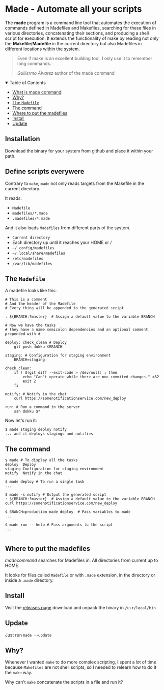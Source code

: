 # Made - Automate all your scripts


The **made** program is a command line tool that automates the execution of commands defined in Madefiles and Makefiles, searching for these files in various directories, concatenating their sections, and producing a shell script for execution. It extends the functionality of make by reading not only the **Makefile**/**Madefile** in the current directory but also Madefiles in different locations within the system. 

> Even if make is an excellent building tool, I only use it to remember long commands.
> 
> _Guillermo Álvarez_ author of the made command

<details open>
  <summary>Table of Contents</summary>

<!-- vscode-markdown-toc -->
* [What is made command](#Whatismadecommand)
* [Why?](#Why)
* [The `Madefile`](#TheMadefile)
* [The command](#Thecommand)
* [Where to put the madefiles](#Wheretoputthemadefiles)
* [Install](#Install)
* [Update](#Update)

<!-- vscode-markdown-toc-config
	numbering=false
	autoSave=true
	/vscode-markdown-toc-config -->
<!-- /vscode-markdown-toc -->

</details>

## Installation

Download the binary for your system from github and place it within your path.



## Define scripts everywere

Contrary to `make`, `made` not only reads targets from the Makefile in the current directory.

It reads:

* `Madefile`
* `madefiles/*.made`
* `.madefiles/*.made`

And it also loads `Madefiles` from different parts of the system.

* `Current directory`
* Each directory up until it reaches your HOME or /
* `~/.config/madefiles`
* `~/.local/share/madefiles`
* `/etc/madefiles`
* `/var/lib/madefiles`

## <a name='TheMadefile'></a>The `Madefile`

A madefile looks like this:

```Make
# This is a comment
# And the header of the Madefile
# Every thing will be appended to the generated script

: ${BRANCH:?master}  # Assign a default value to the variable BRANCH

# Now we have the tasks
# they have a name semicolon dependencies and an optional comment prepended with #

deploy: check_clean # Deploy 
	git push dokku $BRANCH

staging: # Configuration for staging environment
	BRANCH=staging

check_clean:
	if ! $(git diff --exit-code > /dev/null) ; then
		echo "Can't operate while there are non commited changes." >&2
		exit 2
	fi 
  
notify: # Notify in the chat 
	curl https://somenotificationservice.com/new_deploy
	
run: # Run a command in the server
	ssh dokku $*
```

Now let's run it:

```
$ made staging deploy notify
... and it deploys stagings and notifies
```


## <a name='Thecommand'></a>The command

```shell
$ made # To display all the tasks
deploy  Deploy
staging Configuration for staging environment
notify  Notify in the chat

$ made deploy # To run a single task
...

$ made -s notify # Output the generated script
: ${BRANCH:?master}  # Assign a default value to the variable BRANCH
curl https://somenotificationservice.com/new_deploy

$ BRANCH=production made deploy  # Pass variables to made
...

$ made run -- help # Pass arguments to the script
...


```


## <a name='Wheretoputthemadefiles'></a>Where to put the madefiles

*madecommand* searches for Madefiles in:
All directories from current up to HOME.

It looks for files called `Madefile` or with `.made` extension, in the directory or inside a `.made` directory.

## <a name='Install'></a>Install

Visit the [releases page](http://github.com/madecommand/made/releases/latest) download and unpack the binary in `/usr/local/bin`

## <a name='Update'></a>Update

Just run `made --update`




## <a name='Why'></a>Why?



Whenever I wanted `make` to do more complex scripting, I spent a lot of time because `Makefiles` are not shell scripts, so I needed to relearn how to do it the `make` way.

Why can't `make` concatenate the scripts in a file and run it?

